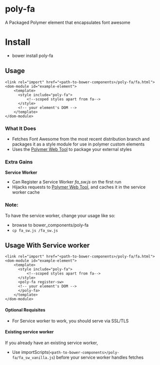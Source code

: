 # poly-fa

A Packaged Polymer element that encapsulates font awesome
# Install
- bower install poly-fa
## Usage
```
<link rel="import" href="<path-to-bower-components>/poly-fa/fa.html">
<dom-module id="example-element">
    <template>
      <style include="poly-fa">
          <!--scoped styles apart from fa-->
      </style>
      <!-- your element's DOM -->
    </template>
</dom-module>
```
### What It Does
- Fetches Font Awesome from the most recent distribution branch and packages it as a style module for use in polymer custom elements
- Uses the [Polymer Web Tool][1] to package your external styles
### Extra Gains
**Service Worker**
- Can Register a Service Worker *fa_sw.js* on the first run
- Hijacks requests to [Polymer Web Tool][1], and caches it in the service worker cache

### Note:
To have the service worker, change your usage like so:
- browse to bower_components/poly-fa
- `cp fa_sw.js /fa_sw.js`
## Usage With Service worker
```
<link rel="import" href="<path-to-bower-components>/poly-fa/fa.html">
<dom-module id="example-element">
    <template>
      <style include="poly-fa">
          <!--scoped styles apart from fa-->
      </style>
      <poly-fa register-sw>
      <!-- your element's DOM -->
      </poly-fa>
    </template>
</dom-module>
```

#### Optional Requisites
- For Service worker to work, you should serve via SSL/TLS

#### Existing service worker
If you already have an existing service worker,
- Use importScripts(`<path-to-bower-components>/poly-fa/fa_sw_vanilla.js`) before your service worker handles fetches

[1]: https://poly-style.appspot.com/demo/
